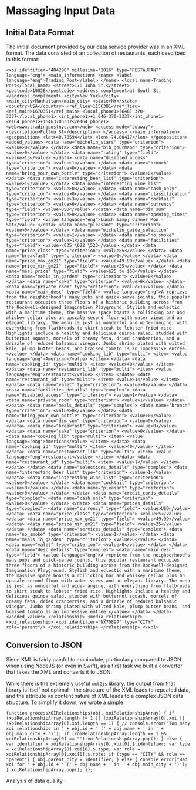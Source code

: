 # Massaging Input Data

## Initial Data Format

The initial document provided by our data service provider was in an XML format. The data consisted of an collection of restaurants, each described in this format:

```
<xoi identifier="404290" millesime="2016" type="RESTAURANT" language="eng"> <main_information> <name> <label language="eng">Trading Post</label> </name> <local_name>Trading Post</local_name> <street>170 John St.</street> <postcode>10038</postcode> <address_complement>at South St.</address_complement> <city>New York</city> <main_city>Manhattan</main_city> <state>NY</state> <country>USA</country> <ref_lieu>1156381</ref_lieu> <ref_main>1670351</ref_main> <local_phone1>(646) 370-3337</local_phone1> <int_phone1>+1 646-370-3337</int_phone1> <e164_phone1>+16463703337</e164_phone1> <web>www.tradingpostnyc.com</web> <access mode="subway"> <description>Fulton St</description> </access> </main_information> <geoposition> <lat>40.70594</lat> <lon>-74.00417</lon> </geoposition> <added_values> <data name="michelin_stars" type="criterion"> <value>0</value> </data> <data name="bib_gourmand" type="criterion"> <value>0</value> </data> <data name="rating" type="field"> <value>13</value> </data> <data name="disabled_access" type="criterion"> <value>1</value> </data> <data name="brunch" type="criterion"> <value>0</value> </data> <data name="bring_your_own_bottle" type="criterion"> <value>0</value> </data> <data name="interesting_beer_list" type="criterion"> <value>1</value> </data> <data name="interesting_wine_list" type="criterion"> <value>0</value> </data> <data name="cash_only" type="criterion"> <value>0</value> </data> <data name="classification" type="criterion"> <value>3</value> </data> <data name="cocktail" type="criterion"> <value>0</value> </data> <data name="currency" type="field"> <value>USD</value> </data> <data name="dim_sum" type="criterion"> <value>0</value> </data> <data name="opening_times" type="field"> <value language="eng">Lunch &amp; dinner Mon - Sat</value> </data> <data name="pleasant" type="criterion"> <value>0</value> </data> <data name="michelin_guide_selection" type="criterion"> <value>1</value> </data> <data name="no_smoke" type="criterion"> <value>1</value> </data> <data name="facilities" type="field"> <value>\035 \622 \523</value> </data> <data name="price_class" type="criterion"> <value>5</value> </data> <data name="breakfast" type="criterion"> <value>0</value> </data> <data name="price_max_gm21" type="field"> <value>49.99</value> </data> <data name="price_min_gm21" type="field"> <value>25</value> </data> <data name="meal_price" type="field"> <value>$25 to $50</value> </data> <data name="meals_in_garden" type="criterion"> <value>0</value> </data> <data name="sake" type="criterion"> <value>0</value> </data> <data name="private_room" type="criterion"> <value>1</value> </data> <data name="main_desc" type="field"> <value language="eng">A reprieve from the neighborhood's many pubs and quick-serve joints, this popular restaurant occupies three floors of a historic building across from the Rockwell-designed Imagination Playground. Stylish and eclectic with a maritime theme, the massive space boasts a rollicking bar and whiskey cellar plus an upscale second floor with water views and an elegant library. The menu is just as wonderful and wide-ranging, with everything from flatbreads to skirt steak to lobster fried rice. Highlights include a healthy and delicious quinoa salad, studded with butternut squash, morsels of creamy feta, dried cranberries, and a drizzle of reduced balsamic vinegar. Jumbo shrimp plated with wilted kale, plump butter beans, and braised tomato is an impressive entrée.</value> </data> <data name="cooking_lib" type="multi"> <item> <value language="eng">American</value> </item> </data> <data name="cooking_id" type="multi"> <item> <value>40</value> </item> </data> <data name="restaurant_lib" type="multi"> <item> <value language="eng">restaurant</value> </item> </data> <data name="restaurant_id" type="multi"> <item> <value>1</value> </item> </data> <data name="valet" type="criterion"> <value>0</value> </data> <data name="facilities_details" type="complex"> <data name="disabled_access" type="criterion"> <value>1</value> </data> <data name="private_room" type="criterion"> <value>1</value> </data> </data> <data name="meals_details" type="complex"> <data name="brunch" type="criterion"> <value>0</value> </data> <data name="bring_your_own_bottle" type="criterion"> <value>0</value> </data> <data name="dim_sum" type="criterion"> <value>0</value> </data> <data name="breakfast" type="criterion"> <value>0</value> </data> <data name="sake" type="criterion"> <value>0</value> </data> <data name="cooking_lib" type="multi"> <item> <value language="eng">American</value> </item> </data> <data name="cooking_id" type="multi"> <item> <value>40</value> </item> </data> <data name="restaurant_lib" type="multi"> <item> <value language="eng">restaurant</value> </item> </data> <data name="restaurant_id" type="multi"> <item> <value>1</value> </item> </data> </data> <data name="selections_details" type="complex"> <data name="interesting_beer_list" type="criterion"> <value>1</value> </data> <data name="interesting_wine_list" type="criterion"> <value>0</value> </data> <data name="cocktail" type="criterion"> <value>0</value> </data> <data name="pleasant" type="criterion"> <value>0</value> </data> </data> <data name="credit_cards_details" type="complex"> <data name="cash_only" type="criterion"> <value>0</value> </data> </data> <data name="prices_details" type="complex"> <data name="currency" type="field"> <value>USD</value> </data> <data name="price_class" type="criterion"> <value>5</value> </data> <data name="price_max_gm21" type="field"> <value>49.99</value> </data> <data name="price_min_gm21" type="field"> <value>25</value> </data> </data> <data name="services_details" type="complex"> <data name="no_smoke" type="criterion"> <value>1</value> </data> <data name="meals_in_garden" type="criterion"> <value>0</value> </data> <data name="valet" type="criterion"> <value>0</value> </data> </data> <data name="desc_details" type="complex"> <data name="main_desc" type="field"> <value language="eng">A reprieve from the neighborhood's many pubs and quick-serve joints, this popular restaurant occupies three floors of a historic building across from the Rockwell-designed Imagination Playground. Stylish and eclectic with a maritime theme, the massive space boasts a rollicking bar and whiskey cellar plus an upscale second floor with water views and an elegant library. The menu is just as wonderful and wide-ranging, with everything from flatbreads to skirt steak to lobster fried rice. Highlights include a healthy and delicious quinoa salad, studded with butternut squash, morsels of creamy feta, dried cranberries, and a drizzle of reduced balsamic vinegar. Jumbo shrimp plated with wilted kale, plump butter beans, and braised tomato is an impressive entrée.</value> </data> </data> </added_values> <relationship> <media_relationship/> <xoi_relationship> <xoi identifier="NX70897" type="CITY" role="parent"/> </xoi_relationship> </relationship> </xoi>
```

## Conversion to JSON

Since XML is fairly painful to manipulate, particularly compared to JSON when using NodeJS \(or even in Swift\), as a first task we built a converter that takes the XML and converts it to JSON.

While there is the extremely useful `xml2js` library, the output from that library is itself not optimal - the structure of the XML leads to repeated data, and the attribute vs content nature of XML leads to a complex JSON data structure. To simplify it down, we wrote a simple

`function processXOIRelationships(obj, xoiRelationshipArray) { if (xoiRelationshipArray.length != 1 || !xoiRelationshipArray[0].xoi || !xoiRelationshipArray[0].xoi.length == 1) { // console.error('Too many xoi relationships in ' + obj.id + ' (' + obj.name + ' in ' + obj.main_city + ')'); if (xoiRelationshipArray.length == 1 && xoiRelationshipArray[0] == "") xoiRelationshipArray.pop(); } else { var identifier = xoiRelationshipArray[0].xoi[0].$.identifier; var type = xoiRelationshipArray[0].xoi[0].$.type; var role = xoiRelationshipArray[0].xoi[0].$.role; if (type == "CITY" && role == "parent") { obj.parent_city = identifier; } else { console.error("Bad xoi for " + obj.id + ' (' + obj.name + ' in ' + obj.main_city + ')'); } xoiRelationshipArray.pop(); }};`

Analysis of data quality

